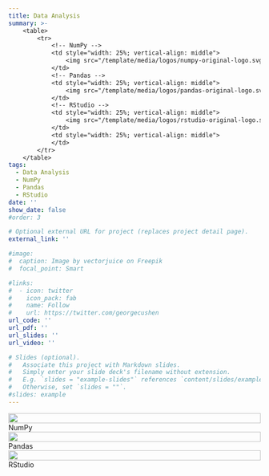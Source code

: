 ```yaml
---
title: Data Analysis
summary: >-
    <table>
        <tr>
            <!-- NumPy -->
            <td style="width: 25%; vertical-align: middle">
                <img src="/template/media/logos/numpy-original-logo.svg" style="width: 100%; height: 100%" />
            </td>
            <!-- Pandas -->
            <td style="width: 25%; vertical-align: middle">
                <img src="/template/media/logos/pandas-original-logo.svg" style="width: 100%; height: 100%" />
            </td>
            <!-- RStudio -->
            <td style="width: 25%; vertical-align: middle">
                <img src="/template/media/logos/rstudio-original-logo.svg" style="width: 100%; height: 100%" />
            </td>
            <td style="width: 25%; vertical-align: middle">
            </td>
        </tr>
    </table>
tags:
  - Data Analysis
  - NumPy
  - Pandas
  - RStudio
date: ''
show_date: false
#order: 3

# Optional external URL for project (replaces project detail page).
external_link: ''

#image:
#  caption: Image by vectorjuice on Freepik
#  focal_point: Smart

#links:
#  - icon: twitter
#    icon_pack: fab
#    name: Follow
#    url: https://twitter.com/georgecushen
url_code: ''
url_pdf: ''
url_slides: ''
url_video: ''

# Slides (optional).
#   Associate this project with Markdown slides.
#   Simply enter your slide deck's filename without extension.
#   E.g. `slides = "example-slides"` references `content/slides/example-slides.md`.
#   Otherwise, set `slides = ""`.
#slides: example
---
```

<!--
    NumPy
-->
<div class="row">
    <div class="col-2" style="display: grid; align-items: center">
        <img src="/template/media/logos/numpy-original-logo.svg" style="width: 100%; height: 100%" />
    </div>
    <div class="col-10" style="display: grid; align-items: center">
        <div class="skills-content">
            <span class="skills-name">
                NumPy
            </span>
            <div class="skills-wrapper">
                <div class="skills-percent" style="width: 80%">
                </div>
            </div>
        </div>
    </div>
</div>
<!--
    Pandas
-->
<div class="row">
    <div class="col-2" style="display: grid; align-items: center">
        <img src="/template/media/logos/pandas-original-logo.svg" style="width: 100%; height: 100%" />
    </div>
    <div class="col-10" style="display: grid; align-items: center">
        <div class="skills-content">
            <span class="skills-name">
                Pandas
            </span>
            <div class="skills-wrapper">
                <div class="skills-percent" style="width: 80%">
                </div>
            </div>
        </div>
    </div>
</div>
<!--
    RStudio
-->
<div class="row">
    <div class="col-2" style="display: grid; align-items: center">
        <img src="/template/media/logos/rstudio-original-logo.svg" style="width: 100%; height: 100%" />
    </div>
    <div class="col-10" style="display: grid; align-items: center">
        <div class="skills-content">
            <span class="skills-name">
                RStudio
            </span>
            <div class="skills-wrapper">
                <div class="skills-percent" style="width: 65%">
                </div>
            </div>
        </div>
    </div>
</div>
<!--
    ADD NEW
<div class="row">
    <div class="col-2" style="display: grid; align-items: center">
        SVG or Image Object HERE
    </div>
    <div class="col-10" style="display: grid; align-items: center">
        <div class="skills-content">
            <span class="skills-name">
                Name of skill
            </span>
            <div class="skills-wrapper">
                <div class="skills-percent" style="width: 80%">
                </div>
            </div>
        </div>
    </div>
</div>
-->
